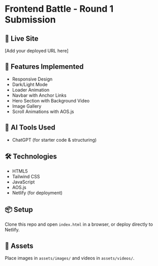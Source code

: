 # Frontend Battle - Round 1 Submission

## 🔗 Live Site
[Add your deployed URL here]

## 🚀 Features Implemented
- Responsive Design
- Dark/Light Mode
- Loader Animation
- Navbar with Anchor Links
- Hero Section with Background Video
- Image Gallery
- Scroll Animations with AOS.js

## 🧠 AI Tools Used
- ChatGPT (for starter code & structuring)

## 🛠️ Technologies
- HTML5
- Tailwind CSS
- JavaScript
- AOS.js
- Netlify (for deployment)

## 📦 Setup
Clone this repo and open `index.html` in a browser, or deploy directly to Netlify.

## 📁 Assets
Place images in `assets/images/` and videos in `assets/videos/`.
